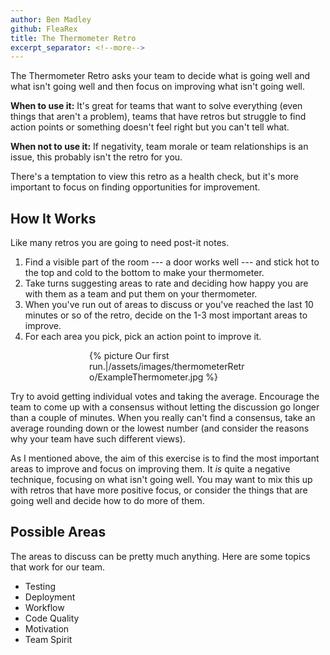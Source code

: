 ```yaml
---
author: Ben Madley
github: FleaRex
title: The Thermometer Retro
excerpt_separator: <!--more-->
---
```


The Thermometer Retro asks your team to decide what is going well and what isn't going well and then focus on improving what isn't going well.

**When to use it:** It's great for teams that want to solve everything (even things that aren't a problem), teams that have retros but struggle to find action points or something doesn't feel right but you can't tell what.

**When not to use it:** If negativity, team morale or team relationships is an issue, this probably isn't the retro for you.

<!--more-->

There's a temptation to view this retro as a health check, but it's more important to focus on finding opportunities for improvement.

## How It Works

Like many retros you are going to need post-it notes.

1.  Find a visible part of the room --- a door works well --- and stick hot to the top and cold to the bottom to make your thermometer.
2.  Take turns suggesting areas to rate and deciding how happy you are with them as a team and put them on your thermometer.
3.  When you've run out of areas to discuss or you've reached the last 10 minutes or so of the retro, decide on the 1-3 most important areas to improve.
4.  For each area you pick, pick an action point to improve it.

<div style="width: 50%; margin: 0 auto;">{% picture Our first run.|/assets/images/thermometerRetro/ExampleThermometer.jpg %}</div>

Try to avoid getting individual votes and taking the average. Encourage the team to come up with a consensus without letting the discussion go longer than a couple of minutes. When you really can't find a consensus, take an average rounding down or the lowest number (and consider the reasons why your team have such different views).

As I mentioned above, the aim of this exercise is to find the most important areas to improve and focus on improving them. It _is_ quite a negative technique, focusing on what isn't going well. You may want to mix this up with retros that have more positive focus, or consider the things that are going well and decide how to do more of them.

## Possible Areas

The areas to discuss can be pretty much anything. Here are some topics that work for our team.

-   Testing
-   Deployment
-   Workflow
-   Code Quality
-   Motivation
-   Team Spirit
